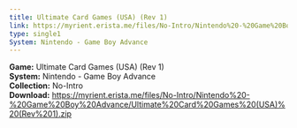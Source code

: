 ```yaml
---
title: Ultimate Card Games (USA) (Rev 1)
link: https://myrient.erista.me/files/No-Intro/Nintendo%20-%20Game%20Boy%20Advance/Ultimate%20Card%20Games%20(USA)%20(Rev%201).zip
type: single1
System: Nintendo - Game Boy Advance
---
```

<b>Game:</b> Ultimate Card Games (USA) (Rev 1)<br>
<b>System:</b> Nintendo - Game Boy Advance<br>
<b>Collection:</b> No-Intro<br>
<b>Download:</b> https://myrient.erista.me/files/No-Intro/Nintendo%20-%20Game%20Boy%20Advance/Ultimate%20Card%20Games%20(USA)%20(Rev%201).zip
